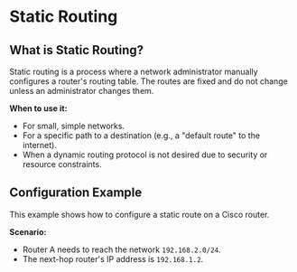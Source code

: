# Static Routing

## What is Static Routing?
Static routing is a process where a network administrator manually configures a router's routing table. The routes are fixed and do not change unless an administrator changes them.

**When to use it:**
- For small, simple networks.
- For a specific path to a destination (e.g., a "default route" to the internet).
- When a dynamic routing protocol is not desired due to security or resource constraints.

## Configuration Example
This example shows how to configure a static route on a Cisco router.

**Scenario:**
- Router A needs to reach the network `192.168.2.0/24`.
- The next-hop router's IP address is `192.168.1.2`.
